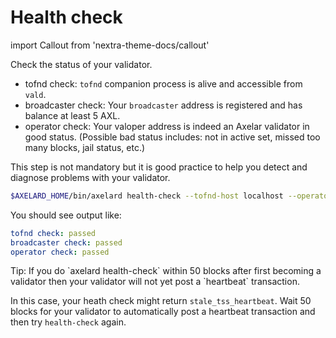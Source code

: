 # Health check

import Callout from 'nextra-theme-docs/callout'

Check the status of your validator.

- tofnd check: `tofnd` companion process is alive and accessible from `vald`.
- broadcaster check: Your `broadcaster` address is registered and has balance at least 5 AXL.
- operator check: Your valoper address is indeed an Axelar validator in good status. (Possible bad status includes: not in active set, missed too many blocks, jail status, etc.)

This step is not mandatory but it is good practice to help you detect and diagnose problems with your validator.

```bash
$AXELARD_HOME/bin/axelard health-check --tofnd-host localhost --operator-addr {VALOPER_ADDR}
```

You should see output like:

```yaml
tofnd check: passed
broadcaster check: passed
operator check: passed
```

<Callout emoji="💡">
  Tip: If you do `axelard health-check` within 50 blocks after first becoming a validator then your validator will not yet post a `heartbeat` transaction.

In this case, your heath check might return `stale_tss_heartbeat`. Wait 50 blocks for your validator to automatically post a heartbeat transaction and then try `health-check` again.
</Callout>
